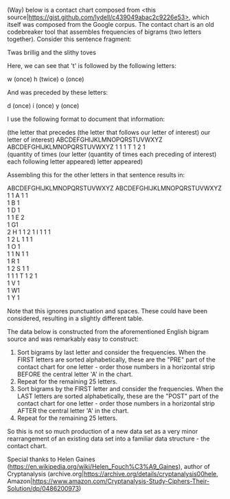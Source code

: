 
(Way) below is a contact chart composed from <this source|https://gist.github.com/lydell/c439049abac2c9226e53>, which itself was composed from the Google corpus.  The contact chart is an old codebreaker tool that assembles frequencies of bigrams (two letters together).  Consider this sentence fragment:

Twas brillig and the slithy toves

Here, we can see that 't' is followed by the following letters:

w (once)
h (twice)
o (once)

And was preceded by these letters:

d (once)
i (once)
y (once)

I use the following format to document that information:

 (the letter that precedes  (the letter that follows
  our letter of interest)    our letter of interest)
ABCDEFGHIJKLMNOPQRSTUVWXYZ ABCDEFGHIJKLMNOPQRSTUVWXYZ
   1    1               1 T              1    2  1   
  (quantity of times  (our letter     (quantity of times
   each preceding      of interest)    each following
   letter appeared)                    letter appeared)


Assembling this for the other letters in that sentence results in:

ABCDEFGHIJKLMNOPQRSTUVWXYZ ABCDEFGHIJKLMNOPQRSTUVWXYZ
      1               1   A             1    1       
                  1       B                 1        
             1            D                   1      
       1             1    E                  2       
        1                 G1                         
                   2      H    1                   1 
           2     1        I      1    1       1      
        1  2              L        1  1       1      
                   1      O                     1    
1                     1   N   1              1       
 1                        R        1                 
1   2                     S 1         1              
   1    1               1 T              1    2  1   
              1           V    1                     
                   1      W1                         
       1                  Y                   1      

Note that this ignores punctuation and spaces.  These could have been considered, resulting in a slightly different table.


The data below is constructed from the aforementioned English bigram source and was remarkably easy to construct:

1) Sort bigrams by last letter and consider the frequencies.  When the FIRST letters are sorted alphabetically, these are the "PRE" part of the contact chart for one letter - order those numbers in a horizontal strip BEFORE the central letter 'A' in the chart.
2) Repeat for the remaining 25 letters.
3) Sort bigrams by the FIRST letter and consider the frequencies.  When the LAST letters are sorted alphabetically, these are the "POST" part of the contact chart for one letter - order those numbers in a horizontal strip AFTER the central letter 'A' in the chart.
4) Repeat for the remaining 25 letters.

So this is not so much production of a new data set as a very minor rearrangement of an existing data set into a familiar data structure - the contact chart.

Special thanks to Helen Gaines (https://en.wikipedia.org/wiki/Helen_Fouch%C3%A9_Gaines), author of Cryptanalysis (archive.org|https://archive.org/details/cryptanalysis00hele, Amazon|https://www.amazon.com/Cryptanalysis-Study-Ciphers-Their-Solution/dp/0486200973)
